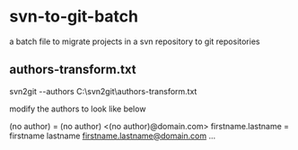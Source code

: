 # svn-to-git-batch
a batch file to migrate projects in a svn repository to git repositories

authors-transform.txt
---------------------
svn2git <svn repository url> --authors C:\svn2git\authors-transform.txt

modify the authors to look like below

(no author) = (no author) <(no author)@domain.com>
firstname.lastname = firstname lastname <firstname.lastname@domain.com>
...
